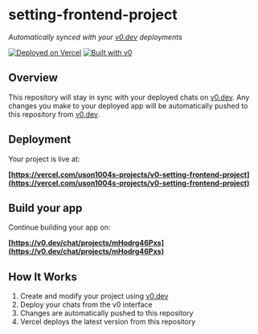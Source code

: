# setting-frontend-project

*Automatically synced with your [v0.dev](https://v0.dev) deployments*

[![Deployed on Vercel](https://img.shields.io/badge/Deployed%20on-Vercel-black?style=for-the-badge&logo=vercel)](https://vercel.com/uson1004s-projects/v0-setting-frontend-project)
[![Built with v0](https://img.shields.io/badge/Built%20with-v0.dev-black?style=for-the-badge)](https://v0.dev/chat/projects/mHodrg46Pxs)

## Overview

This repository will stay in sync with your deployed chats on [v0.dev](https://v0.dev).
Any changes you make to your deployed app will be automatically pushed to this repository from [v0.dev](https://v0.dev).

## Deployment

Your project is live at:

**[https://vercel.com/uson1004s-projects/v0-setting-frontend-project](https://vercel.com/uson1004s-projects/v0-setting-frontend-project)**

## Build your app

Continue building your app on:

**[https://v0.dev/chat/projects/mHodrg46Pxs](https://v0.dev/chat/projects/mHodrg46Pxs)**

## How It Works

1. Create and modify your project using [v0.dev](https://v0.dev)
2. Deploy your chats from the v0 interface
3. Changes are automatically pushed to this repository
4. Vercel deploys the latest version from this repository